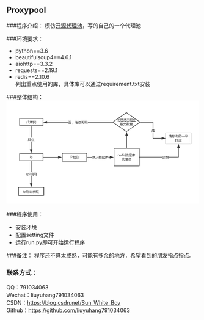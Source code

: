 ## Proxypool

###程序介绍：
模仿[开源代理池](https://github.com/Germey/ProxyPool)，写的自己的一个代理池

###环境要求：
- python==3.6
- beautifulsoup4==4.6.1
- aiohttp==3.3.2
- requests==2.19.1
- redis==2.10.6  
列出重点使用的库，具体库可以通过requirement.txt安装

###整体结构：
![](https://github.com/liuyuhang791034063/Proxypool/blob/master/picture/%E7%BB%93%E6%9E%84.png)

###程序使用：
- 安装环境
- 配置setting文件
- 运行run.py即可开始运行程序

###备注：
程序还不算太成熟，可能有多余的地方，希望看到的朋友指点指点。

### 联系方式：
QQ：791034063   
Wechat：liuyuhang791034063   
CSDN：https://blog.csdn.net/Sun_White_Boy   
Github：https://github.com/liuyuhang791034063   